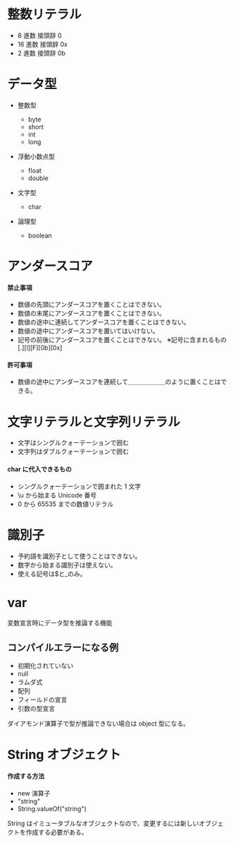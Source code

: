 # 整数リテラル

- 8 進数 接頭辞 0
- 16 進数 接頭辞 0x
- 2 進数 接頭辞 0b

# データ型

- 整数型

  - byte
  - short
  - int
  - long

- 浮動小数点型

  - float
  - double

- 文字型

  - char

- 論理型
  - boolean

# アンダースコア

#### 禁止事項

- 数値の先頭にアンダースコアを置くことはできない。
- 数値の末尾にアンダースコアを置くことはできない。
- 数値の途中に連続してアンダースコアを置くことはできない。
- 数値の途中にアンダースコアを置いてはいけない。
- 記号の前後にアンダースコアを置くことはできない。
  ※記号に含まれるもの[.][l][F][0b][0x]

#### 許可事項

- 数値の途中にアンダースコアを連続して＿＿＿＿＿＿のように置くことはできる。

# 文字リテラルと文字列リテラル

- 文字はシングルクォーテーションで囲む
- 文字列はダブルクォーテーションで囲む

#### char に代入できるもの

- シングルクォーテーションで囲まれた 1 文字
- \u から始まる Unicode 番号
- 0 から 65535 までの数値リテラル

# 識別子

- 予約語を識別子として使うことはできない。
- 数字から始まる識別子は使えない。
- 使える記号は$と\_のみ。

# var

変数宣言時にデータ型を推論する機能

## コンパイルエラーになる例

- 初期化されていない
- null
- ラムダ式
- 配列
- フィールドの宣言
- 引数の型宣言

ダイアモンド演算子で型が推論できない場合は object 型になる。

# String オブジェクト

#### 作成する方法

- new 演算子
- "string"
- String.valueOf("string")

String はイミュータブルなオブジェクトなので、変更するには新しいオブジェクトを作成する必要がある。
